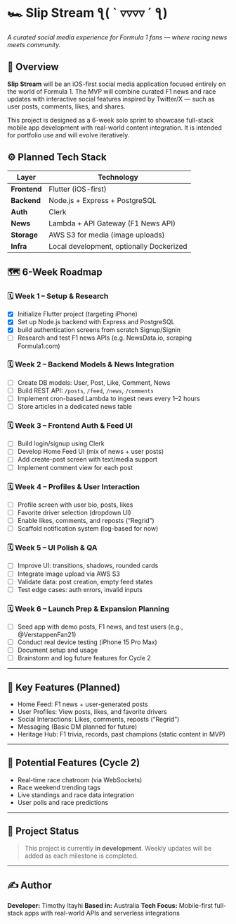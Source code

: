 # 🏎️ Slip Stream ƪ( ` ▿▿▿▿ ´ ƪ)

*A curated social media experience for Formula 1 fans — where racing news meets community.*



## 📌 Overview

**Slip Stream** will be an iOS-first social media application focused entirely on the world of Formula 1. The MVP will combine curated F1 news and race updates with interactive social features inspired by Twitter/X — such as user posts, comments, likes, and shares.

This project is designed as a 6-week solo sprint to showcase full-stack mobile app development with real-world content integration. It is intended for portfolio use and will evolve iteratively.



## ⚙️ Planned Tech Stack

| Layer        | Technology                               |
| ------------ | ---------------------------------------- |
| **Frontend** | Flutter (iOS-first)                      |
| **Backend**  | Node.js + Express + PostgreSQL           |
| **Auth**     | Clerk                                    |
| **News**     | Lambda + API Gateway (F1 News API)       |
| **Storage**  | AWS S3 for media (image uploads)         |
| **Infra**    | Local development, optionally Dockerized |



## 🗺️ 6-Week Roadmap

### 🗓️ Week 1 – Setup & Research

* [x] Initialize Flutter project (targeting iPhone)
* [x] Set up Node.js backend with Express and PostgreSQL
* [x] build authentication screens from scratch Signup/Signin  
* [ ] Research and test F1 news APIs (e.g. NewsData.io, scraping Formula1.com)

### 🗓️ Week 2 – Backend Models & News Integration

* [ ] Create DB models: User, Post, Like, Comment, News
* [ ] Build REST API: `/posts`, `/feed`, `/news`, `/comments`
* [ ] Implement cron-based Lambda to ingest news every 1–2 hours
* [ ] Store articles in a dedicated news table

### 🗓️ Week 3 – Frontend Auth & Feed UI

* [ ] Build login/signup using Clerk
* [ ] Develop Home Feed UI (mix of news + user posts)
* [ ] Add create-post screen with text/media support
* [ ] Implement comment view for each post

### 🗓️ Week 4 – Profiles & User Interaction

* [ ] Profile screen with user bio, posts, likes
* [ ] Favorite driver selection (dropdown UI)
* [ ] Enable likes, comments, and reposts (“Regrid”)
* [ ] Scaffold notification system (log-based for now)

### 🗓️ Week 5 – UI Polish & QA

* [ ] Improve UI: transitions, shadows, rounded cards
* [ ] Integrate image upload via AWS S3
* [ ] Validate data: post creation, empty feed states
* [ ] Test edge cases: auth errors, invalid inputs

### 🗓️ Week 6 – Launch Prep & Expansion Planning

* [ ] Seed app with demo posts, F1 news, and test users (e.g., @VerstappenFan21)
* [ ] Conduct real device testing (iPhone 15 Pro Max)
* [ ] Document setup and usage
* [ ] Brainstorm and log future features for Cycle 2

---

## 🔁 Key Features (Planned)

* Home Feed: F1 news + user-generated posts
* User Profiles: View posts, likes, and favorite drivers
* Social Interactions: Likes, comments, reposts (“Regrid”)
* Messaging (Basic DM planned for future)
* Heritage Hub: F1 trivia, records, past champions (static content in MVP)

---

## 🌱 Potential Features (Cycle 2)

* Real-time race chatroom (via WebSockets)
* Race weekend trending tags
* Live standings and race data integration
* User polls and race predictions

---

## 📂 Project Status

> This project is currently **in development**. Weekly updates will be added as each milestone is completed.

---

## ✍️ Author

**Developer:** Timothy Itayhi
**Based in:** Australia 
**Tech Focus:** Mobile-first full-stack apps with real-world APIs and serverless integrations


